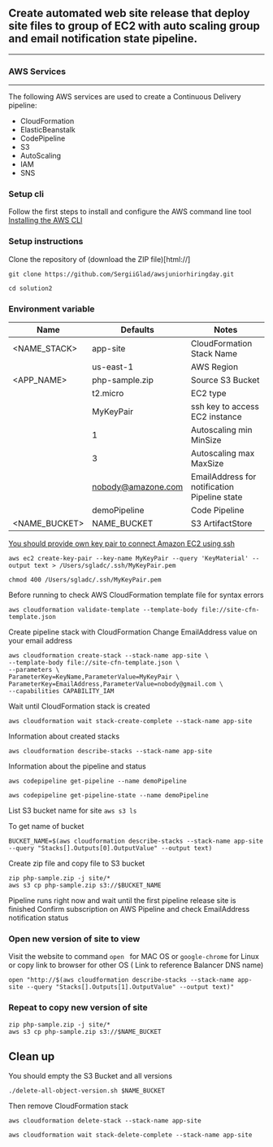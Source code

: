 ## Create automated web site release that deploy site files to group of EC2 with auto scaling group and email notification state pipeline.
___

### AWS Services
---
The following AWS services are used to create a Continuous Delivery pipeline:

  * CloudFormation
  * ElasticBeanstalk
  * CodePipeline
  * S3
  * AutoScaling
  * IAM
  * SNS



### Setup cli

Follow the first steps to install and configure the AWS command line tool [Installing the AWS CLI](https://docs.aws.amazon.com/cli/latest/userguide/cli-chap-install.html)

### Setup instructions

Clone the repository of (download the ZIP file)[html://]

```
git clone https://github.com/SergiiGlad/awsjuniorhiringday.git

cd solution2

```



### Environment variable

Name | Defaults | Notes
--- | --- | ---
<NAME_STACK> | app-site | CloudFormation Stack Name
<REGION> | us-east-1 | AWS Region
<APP_NAME> | php-sample.zip | Source S3 Bucket
<INSTANCE> | t2.micro | EC2 type
<KeyName> | MyKeyPair| ssh key to access EC2 instance
<MinSize> | 1 | Autoscaling min MinSize
<MaxSize> | 3 | Autoscaling max MaxSize
<EmailAddress> | nobody@amazone.com | EmailAddress for notification Pipeline state
<NamePipeline> | demoPipeline | Code Pipeline
<NAME_BUCKET> | NAME_BUCKET | S3 ArtifactStore

[You should provide own key pair to connect Amazon EC2 using ssh](https://docs.aws.amazon.com/AWSEC2/latest/UserGuide/ec2-key-pairs.html)

```
aws ec2 create-key-pair --key-name MyKeyPair --query 'KeyMaterial' --output text > /Users/sgladc/.ssh/MyKeyPair.pem

chmod 400 /Users/sgladc/.ssh/MyKeyPair.pem
```

Before running to check AWS CloudFormation template file for syntax errors

```
aws cloudformation validate-template --template-body file://site-cfn-template.json

```

Create pipeline stack with CloudFormation
Change EmailAddress value on your email address

```
aws cloudformation create-stack --stack-name app-site \
--template-body file://site-cfn-template.json \
--parameters \
ParameterKey=KeyName,ParameterValue=MyKeyPair \
ParameterKey=EmailAddress,ParameterValue=nobody@gmail.com \
--capabilities CAPABILITY_IAM

```

Wait until CloudFormation stack is created

```
aws cloudformation wait stack-create-complete --stack-name app-site

```

Information about created stacks
```
aws cloudformation describe-stacks --stack-name app-site

```


Information about the pipeline and status
```
aws codepipeline get-pipeline --name demoPipeline

aws codepipeline get-pipeline-state --name demoPipeline

```


List S3 bucket name for site ```aws s3 ls```

To get name of bucket
```
BUCKET_NAME=$(aws cloudformation describe-stacks --stack-name app-site --query "Stacks[].Outputs[0].OutputValue" --output text)

```

Create zip file and copy file to S3 bucket
```
zip php-sample.zip -j site/*
aws s3 cp php-sample.zip s3://$BUCKET_NAME

```

Pipeline runs right now and wait until the first pipeline release site is finished
Confirm subscription on AWS Pipeline and check EmailAddress notification status

### Open new version of site to view

Visit the website to command ```open ``` for MAC OS or ```google-chrome``` for Linux or copy link to browser for other OS ( Link to reference Balancer DNS name)

```
open "http://$(aws cloudformation describe-stacks --stack-name app-site --query "Stacks[].Outputs[1].OutputValue" --output text)"

```

### Repeat to copy new version of site

```
zip php-sample.zip -j site/*
aws s3 cp php-sample.zip s3://$NAME_BUCKET

```

## Clean up

You should empty the S3 Bucket and all versions

```
./delete-all-object-version.sh $NAME_BUCKET

```

Then remove CloudFormation stack

```
aws cloudformation delete-stack --stack-name app-site

aws cloudformation wait stack-delete-complete --stack-name app-site

```
